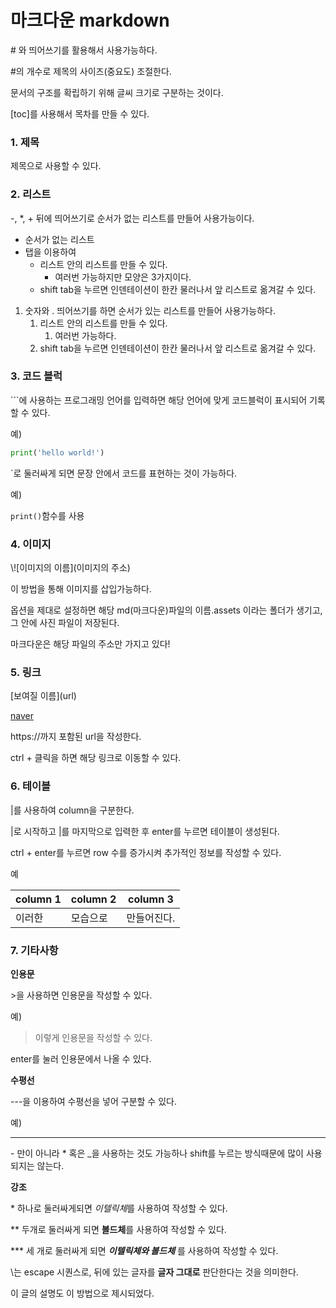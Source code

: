 # 마크다운 markdown

\# 와 띄어쓰기를 활용해서 사용가능하다.

\#의 개수로 제목의 사이즈(중요도) 조절한다.

문서의 구조를 확립하기 위해 글씨 크기로 구분하는 것이다.

\[toc]를 사용해서 목차를 만들 수 있다.



### 1. 제목

제목으로 사용할 수 있다. 

### 2. 리스트

\-, *, + 뒤에 띄어쓰기로 순서가 없는 리스트를 만들어 사용가능이다.

- 순서가 없는 리스트
- 탭을 이용하여
  - 리스트 안의 리스트를 만들 수 있다.
    - 여러번 가능하지만 모양은 3가지이다.
  - shift tab을 누르면 인덴테이션이 한칸 물러나서 앞 리스트로 옮겨갈 수 있다.

1. 숫자와 . 띄어쓰기를 하면 순서가 있는 리스트를 만들어 사용가능하다.
   1. 리스트 안의 리스트를 만들 수 있다.
      1. 여러번 가능하다.
   2. shift tab을 누르면 인덴테이션이 한칸 물러나서 앞 리스트로 옮겨갈 수 있다.

### 3. 코드 블럭

\```에 사용하는 프로그래밍 언어를 입력하면 해당 언어에 맞게 코드블럭이 표시되어 기록할 수 있다.

예)

```python
print('hello world!')
```

`로 둘러싸게 되면 문장 안에서 코드를 표현하는 것이 가능하다.

예)

`print()`함수를 사용

### 4. 이미지

\\![이미지의 이름](이미지의 주소)

이 방법을 통해 이미지를 삽입가능하다.

옵션을 제대로 설정하면 해당 md(마크다운)파일의 이름.assets 이라는 폴더가 생기고, 그 안에 사진 파일이 저장된다.

마크다운은 해당 파일의 주소만 가지고 있다!

### 5. 링크

\[보여질 이름](url)

[naver](https://www.naver.com)

https://까지 포함된 url을 작성한다.

ctrl +  클릭을 하면 해당 링크로 이동할 수 있다.

### 6. 테이블

|를 사용하여 column을 구분한다.

|로 시작하고 |를 마지막으로 입력한 후 enter를 누르면 테이블이 생성된다.

ctrl + enter를 누르면 row 수를 증가시켜 추가적인 정보를 작성할 수 있다.

예

| column 1 | column 2 | column 3    |
| -------- | -------- | ----------- |
| 이러한   | 모습으로 | 만들어진다. |

### 7. 기타사항

**인용문**

\>을 사용하면 인용문을 작성할 수 있다.

예)

> 이렇게 인용문을 작성할 수 있다.

enter를 눌러 인용문에서 나올 수 있다.



**수평선**

\---을 이용하여 수평선을 넣어 구분할 수 있다.

예)

---

\- 만이 아니라 * 혹은 _을 사용하는 것도 가능하나 shift를 누르는 방식때문에 많이 사용되지는 않는다.



**강조**

\* 하나로 둘러싸게되면 *이텔릭체*를 사용하여 작성할 수 있다.

\** 두개로 둘러싸게 되면 **볼드체**를 사용하여 작성할 수 있다.

\*\** 세 개로 둘러싸게 되면 ***이텔릭체와 볼드체*** 를 사용하여 작성할 수 있다.



\는 escape 시퀀스로, 뒤에 있는 글자를 **글자 그대로** 판단한다는 것을 의미한다.

이 글의 설명도 이 방법으로 제시되었다.

